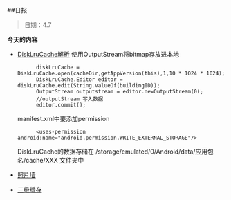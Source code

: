##日报
> 日期：4.7

**今天的内容**

* [DiskLruCache解析](http://blog.csdn.net/guolin_blog/article/details/28863651)
	使用OutputStream将bitmap存放进本地
	
			diskLruCache = DiskLruCache.open(cacheDir,getAppVersion(this),1,10 * 1024 * 1024);
			DiskLruCache.Editor editor = diskLruCache.edit(String.valueOf(buildingID));
			OutputStream outputstream = editor.newOutputStream(0);
			//outputStream 写入数据
			editor.commit();
	manifest.xml中要添加permission
	
			<uses-permission android:name="android.permission.WRITE_EXTERNAL_STORAGE"/>
	DiskLruCache的数据存储在 /storage/emulated/0/Android/data/应用包名/cache/XXX 文件夹中

* [照片墙](http://blog.csdn.net/guolin_blog/article/details/34093441/)

* [三级缓存](http://blog.csdn.net/jonstank2013/article/details/49994615)
